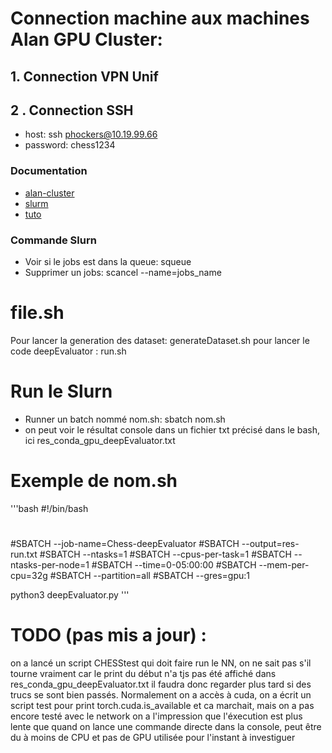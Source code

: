 
# Connection machine  aux machines Alan GPU Cluster:

## 1. Connection VPN Unif

## 2 . Connection SSH

- host: ssh phockers@10.19.99.66
- password: chess1234

### Documentation
- [alan-cluster](https://github.com/montefiore-ai/alan-cluster)
- [slurm](https://support.ceci-hpc.be/doc/_contents/QuickStart/SubmittingJobs/SlurmTutorial.html)
- [tuto](https://vsoch.github.io/lessons/sherlock-jobs/)

### Commande Slurn

- Voir si le jobs est dans la queue: squeue
- Supprimer un jobs: scancel --name=jobs_name

# file.sh

Pour lancer la generation des dataset: generateDataset.sh
pour lancer le code deepEvaluator : run.sh


# Run le Slurn

- Runner un batch nommé nom.sh: sbatch nom.sh
- on peut voir le résultat console dans un fichier txt précisé dans le bash, ici res_conda_gpu_deepEvaluator.txt


# Exemple de nom.sh
'''bash
  #!/bin/bash
  #
  #SBATCH --job-name=Chess-deepEvaluator
  #SBATCH --output=res-run.txt
  #SBATCH --ntasks=1
  #SBATCH --cpus-per-task=1
  #SBATCH --ntasks-per-node=1
  #SBATCH --time=0-05:00:00
  #SBATCH --mem-per-cpu=32g
  #SBATCH --partition=all
  #SBATCH --gres=gpu:1

  python3 deepEvaluator.py
'''



# TODO (pas mis a jour) :
on a lancé un script CHESStest qui doit faire run le NN, on ne sait pas s'il tourne vraiment car le print du début n'a tjs pas été affiché dans res_conda_gpu_deepEvaluator.txt
il faudra donc regarder plus tard si des trucs se sont bien passés.
Normalement on a accès à cuda, on a écrit un script test pour print torch.cuda.is_available et ca marchait, mais on a pas encore testé avec le network
on a l'impression que l'éxecution est plus lente que quand on lance une commande directe dans la console, peut être du à moins de CPU et pas de GPU utilisée pour l'instant
à investiguer

